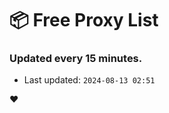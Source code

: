 # :package: Free Proxy List
### Updated every 15 minutes.

- Last updated: `2024-08-13 02:51`

:heart:
